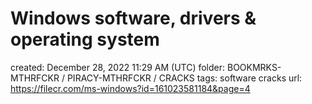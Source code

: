 # Windows software, drivers & operating system

created: December 28, 2022 11:29 AM (UTC)
folder: BOOKMRKS-MTHRFCKR / PIRACY-MTHRFCKR / CRACKS
tags: software cracks
url: https://filecr.com/ms-windows?id=161023581184&page=4